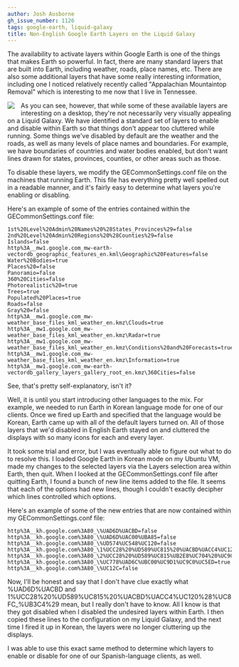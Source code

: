 ```yaml
---
author: Josh Ausborne
gh_issue_number: 1126
tags: google-earth, liquid-galaxy
title: Non-English Google Earth Layers on the Liquid Galaxy
---
```


The availability to activate layers within Google Earth is one of the things that makes Earth so powerful.  In fact, there are many standard layers that are built into Earth, including weather, roads, place names, etc.  There are also some additional layers that have some really interesting information, including one I noticed relatively recently called "Appalachian Mountaintop Removal" which is interesting to me now that I live in Tennessee.

<div class="separator" style="clear: both; text-align: center;"><a href="/blog/2015/05/12/non-english-google-earth-layers-on/image-0-big.png" imageanchor="1" style="clear: left; float: left; margin-bottom: 1em; margin-right: 1em;"><img border="0" src="/blog/2015/05/12/non-english-google-earth-layers-on/image-0.png"/></a></div>

As you can see, however, that while some of these available layers are interesting on a desktop, they're not necessarily very visually appealing on a Liquid Galaxy.  We have identified a standard set of layers to enable and disable within Earth so that things don't appear too cluttered while running.  Some things we've disabled by default are the weather and the roads, as well as many levels of place names and boundaries.  For example, we have boundaries of countries and water bodies enabled, but don't want lines drawn for states, provinces, counties, or other areas such as those.

To disable these layers, we modify the GECommonSettings.conf file on the machines that running Earth.  This file has everything pretty well spelled out in a readable manner, and it's fairly easy to determine what layers you're enabling or disabling.

Here's an example of some of the entries contained within the GECommonSettings.conf file:

```nohighlight
1st%20Level%20Admin%20Names%20%28States_Provinces%29=false
2nd%20Level%20Admin%20Regions%20%28Counties%29=false
Islands=false
http%3A__mw1.google.com_mw-earth-vectordb_geographic_features_en.kml\Geographic%20Features=false
Water%20Bodies=true
Places%20=false
Panoramio=false
360%20Cities=false
Photorealistic%20=true
Trees=true
Populated%20Places=true
Roads=false
Gray%20=false
http%3A__mw1.google.com_mw-weather_base_files_kml_weather_en.kmz\Clouds=true
http%3A__mw1.google.com_mw-weather_base_files_kml_weather_en.kmz\Radar=true
http%3A__mw1.google.com_mw-weather_base_files_kml_weather_en.kmz\Conditions%20and%20Forecasts=true
http%3A__mw1.google.com_mw-weather_base_files_kml_weather_en.kmz\Information=true
http%3A__mw1.google.com_mw-earth-vectordb_gallery_layers_gallery_root_en.kmz\360Cities=false
```

See, that's pretty self-explanatory, isn't it?

Well, it is until you start introducing other languages to the mix.  For example, we needed to run Earth in Korean language mode for one of our clients.  Once we fired up Earth and specified that the language would be Korean, Earth came up with all of the default layers turned on.  All of those layers that we'd disabled in English Earth stayed on and cluttered the displays with so many icons for each and every layer.

It took some trial and error, but I was eventually able to figure out what to do to resolve this.  I loaded Google Earth in Korean mode on my Ubuntu VM, made my changes to the selected layers via the Layers selection area within Earth, then quit.  When I looked at the GECommonSettings.conf file after quitting Earth, I found a bunch of new line items added to the file.  It seems that each of the options had new lines, though I couldn't exactly decipher which lines controlled which options.

Here's an example of some of the new entries that are now contained within my GECommonSettings.conf file:

```nohighlight
http%3A__kh.google.com%3A80_\%UAD6D%UACBD=false
http%3A__kh.google.com%3A80_\%UAD6D%UAC00%UBA85=false
http%3A__kh.google.com%3A80_\%UD574%UC548%UC120=false
http%3A__kh.google.com%3A80_\1%UCC28%20%UD589%UC815%20%UACBD%UACC4%UC120%28%UC8FC_%UB3C4%29=false
http%3A__kh.google.com%3A80_\2%UCC28%20%UD589%UC815%UB2E8%UC704%20%UC9C0%UC5ED%28%UAD70%29=false
http%3A__kh.google.com%3A80_\%UC778%UAD6C%UBC00%UC9D1%UC9C0%UC5ED=true
http%3A__kh.google.com%3A80_\%UC12C=false
```

Now, I'll be honest and say that I don't have clue exactly what %UAD6D%UACBD and 1%UCC28%20%UD589%UC815%20%UACBD%UACC4%UC120%28%UC8FC_%UB3C4%29 mean, but I really don't have to know.  All I know is that they got disabled when I disabled the undesired layers within Earth.  I then copied these lines to the configuration on my Liquid Galaxy, and the next time I fired it up in Korean, the layers were no longer cluttering up the displays.

I was able to use this exact same method to determine which layers to enable or disable for one of our Spanish-language clients, as well.
